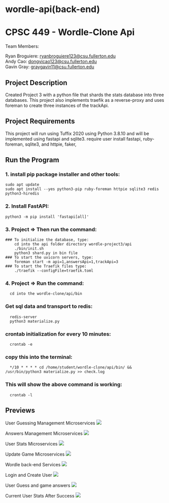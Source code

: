 # wordle-api(back-end)
# CPSC 449 - Wordle-Clone Api

Team Members:

Ryan Broguiere: ryanbroguiere123@csu.fullerton.edu <br/>
Andy Cao: dongyicao123@csu.fullerton.edu <br/>
Gavin Gray: graygavin11@csu.fullerton.edu

## Project Description
Created Project 3 with a python file that shards the stats database into three databases.
This project also implements traefik as a reverse-proxy and uses foreman to create three instances of the trackApi.


## Project Requirements
This project will run using Tuffix 2020 using Python 3.8.10 and will be implemented using fastapi and sqlite3.
require user install fastapi, ruby-foreman, sqlite3, and httpie, faker,

## Run the Program
### 1. install pip package installer and other tools:
    sudo apt update
    sudo apt install --yes python3-pip ruby-foreman httpie sqlite3 redis python3-hiredis

### 2. Install FastAPI:
    python3 -m pip install 'fastapi[all]'

### 3. Project => Then run the command:
    ### To initialize the database, type:
        cd into the api folder directory wordle-project3/api
        ./bin/init.sh
        python3 shard.py in bin file
    ### To start the uvicorn servers, type:
        foreman start -m api=1,answersApi=1,trackApi=3
    ### To start the Traefik files type:
        ./traefik --configFile=traefik.toml

### 4. Project => Run the command:
      cd into the wordle-clone/api/bin
  ### Get sql data and transport to redis:
      redis-server
      python3 materialize.py
  ### crontab initialization for every 10 minutes:
      crontab -e
  ### copy this into the terminal:
      */10 * * * * cd /home/student/wordle-clone/api/bin/ && /usr/bin/python3 materialize.py >> check.log
  ### This will show the above command is working:
      crontab -l


## Previews

User Guessing Management Microservices
![](Images/add_word.png)

Answers Management Microservices
![](Images/check_answer.png)

User Stats Microservices
![](Images/stats.png)

Update Game Microservices
![](Images/status.png)

Wordle back-end Services
![](Images/overall.png)

Login and Create User
![](Images/create_user.png)

User Guess and game answers
![](Images/playing2.png)

Current User Stats After Success
![](Images/success.png)
